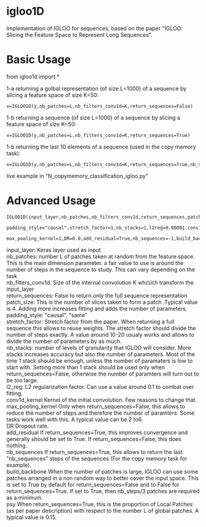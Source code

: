# igloo1D
Implementation of IGLOO for sequences, based on the paper "IGLOO: Slicing the Feature Space to Represent Long Sequences".


# Basic Usage

from igloo1d import *

1-a returning a golbal representation (of size L=1000) of a sequence by slicing a feature space of size K=50:

```
x=IGLOO1D(y,nb_patches=L,nb_filters_conv1d=K,return_sequences=False)
```

1-b returning a sequence (of size L=1000) of a sequence by slicing a feature space of size K=50:

```
x=IGLOO1D(y,nb_patches=L,nb_filters_conv1d=K,return_sequences=True)
```

1-b returning the last 10 elements of a sequence (used in the copy memory task):

```
x=IGLOO1D(y,nb_patches=L,nb_filters_conv1d=K,return_sequences=True,nb_sequences=10)
```

live example in "N_copymemory_classification_igloo.py"


# Advanced Usage

```
IGLOO1D(input_layer,nb_patches,nb_filters_conv1d,return_sequences,patch_size=4,
        padding_style="causal",stretch_factor=1,nb_stacks=1,l2reg=0.00001,conv1d_kernel=3,
        max_pooling_kernel=1,DR=0.0,add_residual=True,nb_sequences=-1,build_backbone=False,psy=0.15)
```

input_layer:        Keras layer used as input  
nb_patches:         number L of patches taken at random from the feature space. This is the main dimension parameter.
                    a fair value to use is around the number of steps in the sequence to study. This can vary depending
                    on the task  
nb_filters_conv1d:  Size of the internal convolution K whc\ich transform the input_layer  
return_sequences:   False to return only the full sequence representation  
patch_size:         This is the number of slices taken to form a patch .Typical value is 4. Adding more increases fitting
                    and adds the number of parameters.
padding_style:      "causal", "same"  
stretch_factor:     Stretch factor from the paper. When returning a full sequence this allows to reuse weights. The stretch
                    factor should divide the number of steps exactly. A value around 10-20 usualy works and allows to divide 
                    the number of parameters by as much.  
nb_stacks:          number of levels of granularity that IGLOO will consider. More stacks increases accuracy but also the number
                    of parameters. Most of the time 1 stack should be enough, unless the number of paramaters is low to start with.
                    Setting more than 1 stack should be used only when return_sequences=False, otherwise the number of paramters
                    will turn out to be too large.  
l2_reg:             L2 regularization factor. Can use a value around 0.1 to combat over fitting.  
conv1d_kernel       Kernel of the initial convolution. Few reasons to change that.  
max_pooling_kernel  Only when return_sequences=False, this allows to reduce the number of steps and therefore the number of paramters.
                    Some tasks work well with this. A typical value can be 2 to6.  
DR                  Dropout rate.  
add_residual        If return_sequences=True, this improves convergence and generally should be set to True. If return_sequences=False, 
                    this does nothing.  
nb_sequences        If return_sequences=True, this allows to return the last "nb_sequences" steps of the sequences 
                    (For the copy memory task for example).  
build_backbone      When the number of patches is large, IGLOO can use some patches arranged in a non random way to better cover the
                    input space. This is set to True by default for return_sequences=False and to False for  return_sequences=True.
                    If set to True, then nb_steps/3 patches are required as a minimum.  
psy                 When return_sequences=True, this is the proportion of Local Patches (as per paper description) with respect to the
                    number L of global patches. A typical value is 0.15.  
